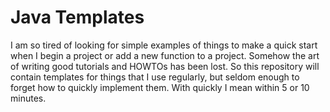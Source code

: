 # Java Templates

I am so tired of looking for simple examples of things to make a quick start when 
I begin a project or add a new function to a project. Somehow the art of writing 
good tutorials and HOWTOs has been lost. So this repository will contain templates 
for things that I use regularly, but seldom enough to forget how to quickly implement 
them. With quickly I mean within 5 or 10 minutes.